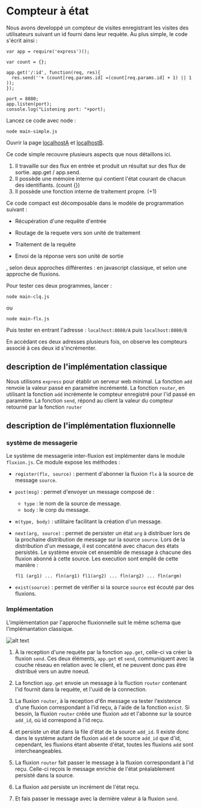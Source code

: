 # Compteur à état

Nous avons developpé un compteur de visites enregistrant les visites des utilisateurs suivant un id fourni dans leur requète. Au plus simple, le code s'écrit ainsi :

    var app = require('express')();

    var count = {};

    app.get('/:id', function(req, res){
      res.send(''+ (count[req.params.id] =(count[req.params.id] + 1) || 1 ));
    });

    port = 8080;
    app.listen(port);
    console.log("Listening port: "+port);
    
Lancez ce code avec node :    

    node main-simple.js

Ouvrir la page [localhostA](http://127.0.0.1/A) et [localhostB](http://127.0.0.1/B).

 

Ce code simple recouvre plusieurs aspects que nous détaillons ici.
 
1. Il travaille sur des flux en entrée et produit un résultat sur des flux de sortie. app.get / app.send. 
2. Il possède une mémoire interne qui contient l'état courant de chacun des identifiants. (count {})
3. Il possède une fonction interne de traitement propre. (+1)

Ce code compact est décomposable dans le modèle de programmation suivant :

- Récupération d'une requête d'entrée

- Routage de la requete vers son unité de traitement

- Traitement de la requête

- Envoi de la réponse vers son unité de sortie



 


, selon deux approches différentes : en javascript classique, et selon une approche de fluxions.

Pour tester ces deux programmes, lancer :

    node main-clq.js

ou

    node main-flx.js

Puis tester en entrant l'adresse : `localhost:8080/A` puis `localhost:8080/B`

En accédant ces deux adresses plusieurs fois, on observe les compteurs associé à ces deux id s'incrémenter.

## description de l'implémentation classique

Nous utilisons `express` pour établir un serveur web minimal.
La fonction `add` renvoie la valeur passé en paramètre incrémenté.
La fonction `router`, en utilisant la fonction `add` incrémente le compteur enregistré pour l'id passé en paramètre.
La fonction `send`, répond au client la valeur du compteur retourné par la fonction `router`

## description de l'implémentation fluxionnelle

### système de messagerie

Le système de messagerie inter-fluxion est implémenter dans le module `fluxion.js`. Ce module expose les méthodes :

+ `register(flx, source)` : perment d'abonner la fluxion `flx` à la source de message `source`.
+ `post(msg)` : permet d'envoyer un message composé de :
    * `type` : le nom de la source de message.
    * `body` : le corp du message.
+ `m(type, body)` : utilitaire facilitant la création d'un message.
+ `next(arg, source)` : permet de persister un état `arg` à distribuer lors de la prochaine distribution de message sur la source `source`.
  Lors de la distribution d'un message, il est concaténé avec chacun des états persistés.
  Le système envoie cet ensemble de message à chacune des fluxion abonné à cette source.
  Les execution sont empilé de cette manière :  

  `fl1 (arg1) ... fln(arg1) fl1(arg2) ... fln(arg2) ... fln(argm)`

+ `exist(source)` : permet de vérifier si la source `source` est écouté par des fluxions.

### Implémentation

L'implémentation par l'approche fluxionnelle suit le même schema que l'implémantation classique.

![alt text](graph.svg "Title")

1. À la reception d'une requète par la fonction `app.get`, celle-ci va créer la fluxion `send`.
Ces deux éléments, `app.get` et `send`, communiquent avec la couche réseau en relation avec le client, et ne peuvent donc pas être distribué vers un autre noeud.

2. La fonction `app.get` envoie un message à la fluction `router` contenant l'id fournit dans la requète, et l'uuid de la connection.

3. La fluxion `router`, à la reception d'6n message va tester l'existence d'une fluxion correspondant à l'id reçu, à l'aide de la fonction `exist`.
Si besoin, la fluxion `router` créée une fluxion `add` et l'abonne sur la source `add_id`, où id correspond à l'id reçu.

4. et persiste un état dans la file d'état de la source `add_id`.
Il existe donc dans le système autant de fluxion `add` et de source `add_id` que d'id, cependant, les fluxions étant absente d'état, toutes les fluxions `add` sont intercheangeables.

5. La fluxion `router` fait passer le message à la fluxion correspondant à l'id reçu.
Celle-ci reçois le message enrichie de l'état préalablement persisté dans la source.

6. La fluxion `add` persiste un incrément de l'état reçu.

7. Et fais passer le message avec la dernière valeur à la fluxion `send`.

